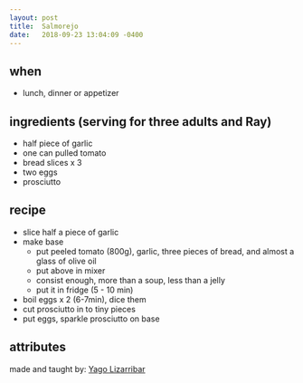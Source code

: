 ```yaml
---
layout: post
title:  Salmorejo
date:   2018-09-23 13:04:09 -0400
---
```


## when 

-  lunch, dinner or appetizer

## ingredients (serving for three adults and Ray)

- half piece of garlic
- one can pulled tomato
- bread slices x 3
- two eggs
- prosciutto

## recipe

- slice half a piece of garlic
- make base
  - put peeled tomato (800g), garlic, three pieces of bread, and almost a glass of olive oil
  - put above in mixer
  - consist enough, more than a soup, less than a jelly
  - put it in fridge (5 - 10 min)
- boil eggs x 2 (6-7min), dice them
- cut prosciutto in to tiny pieces
- put eggs, sparkle prosciutto on base 

## attributes

made and taught by: 
[Yago Lizarribar](https://github.com/yagoliz)
